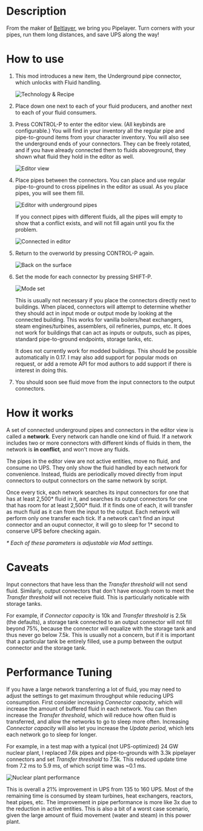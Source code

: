 # Description

From the maker of [Beltlayer](https://mods.factorio.com/mod/beltlayer), we bring you Pipelayer.  Turn corners with your pipes, run them long distances, and save UPS along the way!

# How to use

1.  This mod introduces a new item, the Underground pipe connector, which unlocks with Fluid handling.

    ![Technology & Recipe](resources/techrecipe.png)

1.  Place down one next to each of your fluid producers, and another next to each of your fluid consumers.

1.  Press CONTROL-P to enter the editor view. (All keybinds are configurable.) You will find in your inventory all the regular pipe and pipe-to-ground items from your character inventory. You will also see the underground ends of your connectors. They can be freely rotated, and if you have already connected them to fluids aboveground, they shown what fluid they hold in the editor as well.

    ![Editor view](resources/editor.png)

1.  Place pipes between the connectors. You can place and use regular pipe-to-ground to cross pipelines in the editor as usual. As you place pipes, you will see them fill.

    ![Editor with underground pipes](resources/editorundergrounds.png)

    If you connect pipes with different fluids, all the pipes will empty to show that a conflict exists, and will not fill again until you fix the problem.

    ![Connected in editor](resources/editorcomplete.png)

1.  Return to the overworld by pressing CONTROL-P again.

    ![Back on the surface](resources/settingmode.png)

1.  Set the mode for each connector by pressing SHIFT-P.

    ![Mode set](resources/complete.png)

    This is usually not necessary if you place the connectors directly next to buildings. When placed, connectors will attempt to determine whether they should act in input mode or output mode by looking at the connected building. This works for vanilla boilers/heat exchangers, steam engines/turbines, assemblers, oil refineries, pumps, etc. It does not work for buildings that can act as inputs or outputs, such as pipes, standard pipe-to-ground endpoints, storage tanks, etc.

    It does not currently work for modded buildings. This should be possible automatically in 0.17. I may also add support for popular mods on request, or add a remote API for mod authors to add support if there is interest in doing this.

1.  You should soon see fluid move from the input connectors to the output connectors.

# How it works

A set of connected underground pipes and connectors in the editor view is called a __network__.
Every network can handle one kind of fluid.  If a network includes two or more connectors with different kinds of fluids in them, the network is __in conflict__, and won't move any fluids.

The pipes in the editor view are not active entities, move no fluid, and consume no UPS. They only show the fluid handled by each network for convenience.  Instead, fluids are periodically moved directly from input connectors to output connectors on the same network by script.

Once every tick, each network searches its input connectors for one that has at least 2,500* fluid in it, and searches its output connectors for one that has room for at least 2,500* fluid.  If it finds one of each, it will transfer as much fluid as it can from the input to the output.  Each network will perform only one transfer each tick. If a network can't find an input connector and an ouput connector, it will go to sleep for 1* second to conserve UPS before checking again.

_\* Each of these parameters is adjustable via Mod settings._

# Caveats

Input connectors that have less than the _Transfer threshold_ will not send fluid. Similarly, output connectors that don't have enough room to meet the _Transfer threshold_ will not receive fluid. This is particularly noticable with storage tanks.

For example, if _Connector capacity_ is 10k and _Transfer threshold_ is 2.5k (the defaults), a storage tank connected to an output connector will not fill beyond 75%, because the connector will equalize with the storage tank and thus never go below 7.5k. This is usually not a concern, but if it is important that a particular tank be entirely filled, use a pump between the output connector and the storage tank.

# Performance Tuning

If you have a large network transferring a lot of fluid, you may need to adjust the settings to get maximum throughput while reducing UPS consumption. First consider increasing _Connector capacity_, which will increase the amount of buffered fluid in each network. You can then increase the _Transfer threshold_, which will reduce how often fluid is transferred, and allow the networks to go to sleep more often. Increasing _Connector capacity_ will also let you increase the _Update period_, which lets each network go to sleep for longer.

For example, in a test map with a typical (not UPS-optimized) 24 GW nuclear plant, I replaced 7.6k pipes and pipe-to-grounds with 3.3k pipelayer connectors and set _Transfer threshold_ to 7.5k. This reduced update time from 7.2 ms to 5.9 ms, of which script time was ~0.1 ms.

![Nuclear plant performance](resources/nukeperf.png)

This is overall a 21% improvement in UPS from 135 to 160 UPS.  Most of the remaining time is consumed by steam turbines, heat exchangers, reactors, heat pipes, etc.  The improvement in pipe performance is more like 3x due to the reduction in active entities.  This is also a bit of a worst case scenario, given the large amount of fluid movement (water and steam) in this power plant.